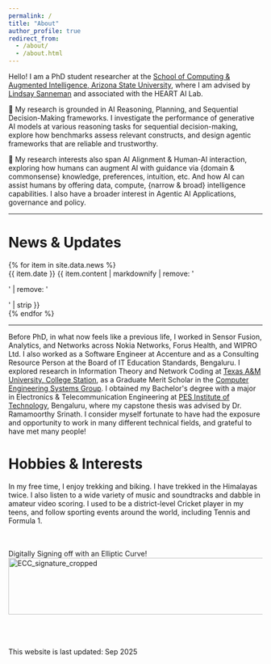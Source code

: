```yaml
---
permalink: /
title: "About"
author_profile: true
redirect_from: 
  - /about/
  - /about.html
---
```


Hello! I am a PhD student researcher at the [School of Computing & Augmented Intelligence, Arizona State University](https://scai.engineering.asu.edu/), where I am advised by [Lindsay Sanneman](https://www.lindsaysanneman.com) and associated with the HEART AI Lab.

🔬 My research is grounded in AI Reasoning, Planning, and Sequential Decision-Making frameworks. I investigate the performance of generative AI models at various reasoning tasks for sequential decision-making, explore how benchmarks assess relevant constructs, and design agentic frameworks that are reliable and trustworthy.

🤖 My research interests also span AI Alignment & Human-AI interaction, exploring how humans can augment AI with guidance via {domain & commonsense} knowledge, preferences, intuition, etc. And how AI can assist humans by offering data, compute, {narrow & broad} intelligence capabilities. I also have a broader interest in Agentic AI Applications, governance and policy. 

---

<div class="news-section">
<h1>News & Updates</h1>
<div class="news-container">
{% for item in site.data.news %}
<div class="news-item">
<span class="news-date">{{ item.date }}</span>
<span class="news-content">{{ item.content | markdownify | remove: '<p>' | remove: '</p>' | strip }}</span>
</div>
{% endfor %}
</div>
</div>

---

Before PhD, in what now feels like a previous life, I worked in Sensor Fusion, Analytics, and Networks across Nokia Networks, Forus Health, and WIPRO Ltd. I also worked as a Software Engineer at Accenture and as a Consulting Resource Person at the Board of IT Education Standards, Bengaluru. I explored research in Information Theory and Network Coding at [Texas A&M University, College Station](https://www.tamu.edu/), as a Graduate Merit Scholar in the [Computer Engineering Systems Group](https://cesg.tamu.edu/). I obtained my Bachelor's degree with a major in Electronics & Telecommunication Engineering at [PES Institute of Technology](https://pes.edu/), Bengaluru, where my capstone thesis was advised by Dr. Ramamoorthy Srinath. I consider myself fortunate to have had the exposure and opportunity to work in many different technical fields, and grateful to have met many people!


# Hobbies & Interests
In my free time, I enjoy trekking and biking. I have trekked in the Himalayas twice. I also listen to a wide variety of music and soundtracks and dabble in amateur video scoring. I used to be a district-level Cricket player in my teens, and follow sporting events around the world, including Tennis and Formula 1.

<br>
<br>

<div style="text-align: left;">
    Digitally Signing off with an Elliptic Curve!
</div>

<img width="1147" height="112" alt="ECC_signature_cropped" src="https://github.com/user-attachments/assets/996d8bf4-874d-4c9b-b0db-35ca7b309d2e" />

<br>
<br>
<br>
<br>



This website is last updated: Sep 2025
